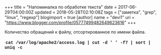 +++
title = "Напоминалка по обработке текста"
date = 2017-06-29T04:00:00Z
updated = 2018-05-28T02:10:08Z
tags = ["заметка", "grep", "linux", "regexp"]
blogimport = true 
[author]
	name = "devi1"
	uri = "https://www.blogger.com/profile/05777499482649623616"
+++

Количество обращений к файлу, отсортированное по имени файла.<br /><br /><b>&nbsp;<span style="font-family: &quot;courier new&quot; , &quot;courier&quot; , monospace;">cat /var/log/apache2/access.log | cut -d ' ' -f7 | sort | uniq -c</span></b>
